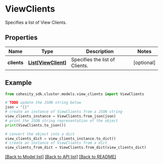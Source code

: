# ViewClients

Specifies a list of View Clients.

## Properties

Name | Type | Description | Notes
------------ | ------------- | ------------- | -------------
**clients** | [**List[ViewClient]**](ViewClient.md) | Specifies the list of Clients. | [optional] 

## Example

```python
from cohesity_sdk.cluster.models.view_clients import ViewClients

# TODO update the JSON string below
json = "{}"
# create an instance of ViewClients from a JSON string
view_clients_instance = ViewClients.from_json(json)
# print the JSON string representation of the object
print(ViewClients.to_json())

# convert the object into a dict
view_clients_dict = view_clients_instance.to_dict()
# create an instance of ViewClients from a dict
view_clients_from_dict = ViewClients.from_dict(view_clients_dict)
```
[[Back to Model list]](../README.md#documentation-for-models) [[Back to API list]](../README.md#documentation-for-api-endpoints) [[Back to README]](../README.md)


